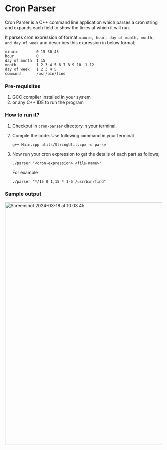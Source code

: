 # Cron Parser

Cron Parser is a C++ command line application which parses a cron string and expands each field
to show the times at which it will run.

It parses cron expression of format `minute, hour, day of
month, month, and day of week` and describes this expression in below format;

```
minute        0 15 30 45
hour          0
day of month  1 15
month         1 2 3 4 5 6 7 8 9 10 11 12
day of week   1 2 3 4 5
command       /usr/bin/find
```

### Pre-requisites

1. GCC compiler installed in your system
2. or any C++ IDE to run the program


### How to run it?

1. Checkout in `cron-parser` directory in your terminal.
2. Compile the code. Use following command in your terminal
    ```
    g++ Main.cpp utils/StringUtil.cpp -o parse
    ```

3. Now run your cron expression to get the details of each part as follows;
    ```
    ./parser "<cron-expression> <file-name>"
    ```
    For example
    ```
    ./parser "*/15 0 1,15 * 1-5 /usr/bin/find"
    ```

### Sample output

<img width="780" alt="Screenshot 2024-03-18 at 10 03 45" src="https://github.com/mani87/cron-parser/assets/88872955/e5208ed9-0673-4b35-91d8-5132d12c8f18">



